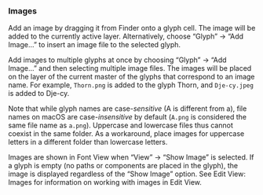 ### Images

Add an image by dragging it from Finder onto a glyph cell.
The image will be added to the currently active layer.
Alternatively, choose “Glyph” → “Add Image…” to insert an image file to the selected glyph.

Add images to multiple glyphs at once by choosing “Glyph” → “Add Image…” and then selecting multiple image files.
The images will be placed on the layer of the current master of the glyphs that correspond to an image name.
For example, `Thorn.png` is added to the glyph Thorn, and `Dje-cy.jpeg` is added to Dje-cy.

Note that while glyph names are case-_sensitive_ (A is different from a), file names on macOS are case-_insensitive_ by default (`A.png` is considered the same file name as `a.png`).
Uppercase and lowercase files thus cannot coexist in the same folder.
As a workaround, place images for uppercase letters in a different folder than lowercase letters.

Images are shown in Font View when “View” → “Show Image” is selected.
If a glyph is empty (no paths or components are placed in the glyph), the image is displayed regardless of the “Show Image” option.
See Edit View: Images for information on working with images in Edit View.
